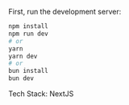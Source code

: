 First, run the development server:

```bash
npm install
npm run dev
# or
yarn
yarn dev
# or
bun install
bun dev
```

Tech Stack:
NextJS